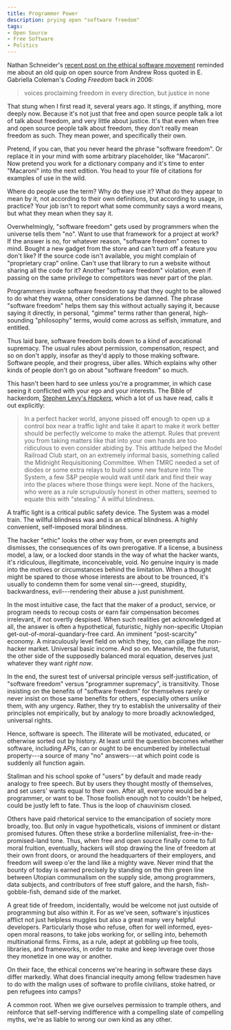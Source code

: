 ```yaml
---
title: Programmer Power
description: prying open "software freedom"
tags:
- Open Source
- Free Software
- Politics
---
```


Nathan Schneider's [recent post on the ethical software movement](https://hackcur.io/organize-for-change-or-quit-your-job/) reminded me about an old quip on open source from Andrew Ross quoted in E. Gabriella Coleman's _Coding Freedom_ back in 2006:

> voices proclaiming freedom in every direction, but justice in none

That stung when I first read it, several years ago.  It stings, if anything, more deeply now.  Because it's not just that free and open source people talk a lot of talk about freedom, and very little about justice.  It's that even when free and open source people talk about freedom, they don't really mean freedom as such. They mean power, and specifically their own.

Pretend, if you can, that you never heard the phrase "software freedom". Or replace it in your mind with some arbitrary placeholder, like "Macaroni". Now pretend you work for a dictionary company and it's time to enter "Macaroni" into the next edition.  You head to your file of citations for examples of use in the wild.

Where do people use the term? Why do they use it? What do they appear to mean by it, not according to their own definitions, but according to usage, in practice? Your job isn't to report what some community says a word means, but what they mean when they say it.

Overwhelmingly, "software freedom" gets used by programmers when the universe tells them "no".  Want to use that framework for a project at work?  If the answer is no, for whatever reason, "software freedom" comes to mind.  Bought a new gadget from the store and can't turn off a feature you don't like?  If the source code isn't available, you might complain of "proprietary crap" online. Can't use that library to run a website without sharing all the code for it?  Another "software freedom" violation, even if passing on the same privilege to competitors was never part of the plan.

Programmers invoke software freedom to say that they ought to be allowed to do what they wanna, other considerations be damned. The phrase "software freedom" helps them say this without actually saying it, because saying it directly, in personal, "gimme" terms rather than general, high-sounding "philosophy" terms, would come across as selfish, immature, and entitled.

Thus laid bare, software freedom boils down to a kind of avocational supremacy.  The usual rules about permission, compensation, respect, and so on don't apply, insofar as they'd apply to those making software.  Software people, and their progress, über alles.  Which explains why other kinds of people don't go on about "software freedom" so much.

This hasn't been hard to see unless you're a programmer, in which case seeing it conflicted with your ego and your interests.  The Bible of hackerdom, [Stephen Levy's _Hackers_](https://en.wikipedia.org/wiki/Hackers:_Heroes_of_the_Computer_Revolution), which a lot of us have read, calls it out explicitly:

> In a perfect hacker world, anyone pissed off enough to open up a control box near a traffic light and take it apart to make it work better should be perfectly welcome to make the attempt.  Rules that prevent you from taking matters like that into your own hands are too ridiculous to even consider abiding by.  This attitude helped the Model Railroad Club start, on an extremely informal basis, something called the Midnight Requisitioning Committee.  When TMRC needed a set of diodes or some extra relays to build some new feature into The System, a few S&P people would wait until dark and find their way into the places where those things were kept.  None of the hackers, who were as a rule scrupulously honest in other matters, seemed to equate this with "stealing."  A willful blindness.

A traffic light is a critical public safety device.  The System was a model train.  The willful blindness was and is an ethical blindness.  A highly convenient, self-imposed moral blindness.

The hacker "ethic" looks the other way from, or even preempts and dismisses, the consequences of its own prerogative.  If a license, a business model, a law, or a locked door stands in the way of what the hacker wants, it's ridiculous, illegitimate, inconceivable, void.  No genuine inquiry is made into the motives or circumstances behind the limitation.  When a thought might be spared to those whose interests are about to be trounced, it's usually to condemn them for some venal sin---greed, stupidity, backwardness, evil---rendering their abuse a just punishment.

In the most intuitive case, the fact that the maker of a product, service, or program needs to recoup costs or earn fair compensation becomes irrelevant, if not overtly despised.  When such realities get acknowledged at all, the answer is often a hypothetical, futuristic, highly non-specific Utopian get-out-of-moral-quandary-free card.  An imminent "post-scarcity" economy.  A miraculously level field on which they, too, can pillage the non-hacker market.  Universal basic income.  And so on.  Meanwhile, the futurist, the other side of the supposedly balanced moral equation, deserves just whatever they want _right now_.

In the end, the surest test of universal principle versus self-justification, of "software freedom" versus "programmer supremacy", is transitivity.  Those insisting on the benefits of "software freedom" for themselves rarely or never insist on those same benefits for others, especially others unlike them, with any urgency.  Rather, they try to establish the universality of their principles not empirically, but by analogy to more broadly acknowledged, universal rights.

Hence, software is speech.  The illiterate will be motivated, educated, or otherwise sorted out by history.  At least until the question becomes whether software, including APIs, can or ought to be encumbered by intellectual property---a source of many "no" answers---at which point code is suddenly all function again.

Stallman and his school spoke of "users" by default and made ready analogy to free speech.  But by users they thought mostly of themselves, and set users' wants equal to their own.  After all, everyone would be a programmer, or want to be.  Those foolish enough not to couldn't be helped, could be justly left to fate.  Thus is the loop of chauvinism closed.

Others have paid rhetorical service to the emancipation of society more broadly, too.  But only in vague hypotheticals, visions of imminent or distant promised futures.  Often these strike a borderline millenialist, free-in-the-promised-land tone.  Thus, when free and open source finally come to full moral fruition, eventually, hackers will stop drawing the line of freedom at their own front doors, or around the headquarters of their employers, and freedom will sweep o'er the land like a mighty wave.  Never mind that the bounty of today is earned precisely by standing on the thin green line between Utopian communalism on the supply side, among programmers, data subjects, and contributors of free stuff galore, and the harsh, fish-gobble-fish, demand side of the market.

A great tide of freedom, incidentally, would be welcome not just outside of programming but also within it. For as we've seen, software's injustices afflict not just helpless muggles but also a great many very helpful developers.  Particularly those who refuse, often for well informed, eyes-open moral reasons, to take jobs working for, or selling into, behemoth multinational firms.  Firms, as a rule, adept at gobbling up free tools, libraries, and frameworks, in order to make and keep leverage over those they monetize in one way or another.

On their face, the ethical concerns we're hearing in software these days differ markedly.  What does financial inequity among fellow tradesmen have to do with the malign uses of software to profile civilians, stoke hatred, or pen refugees into camps?

A common root.  When we give ourselves permission to trample others, and reinforce that self-serving indifference with a compelling slate of compelling myths, we're as liable to wrong our own kind as any other.
